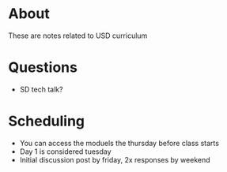 # About
These are notes related to USD curriculum

# Questions
- SD tech talk?

# Scheduling
- You can access the moduels the thursday before class starts
- Day 1 is considered tuesday
- Initial discussion post by friday, 2x responses by weekend

